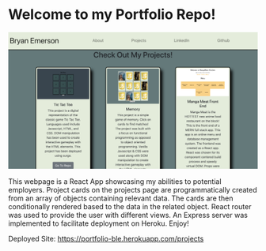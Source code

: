# Welcome to my Portfolio Repo!

![portfolio webpage photo](./src/images/portfolio.png)

This webpage is a React App showcasing my abilities to potential employers. Project cards on the projects page are programmatically created from an array of objects containing relevant data. The cards are then conditionally rendered based to the data in the related object. React router was used to provide the user with different views. An Express server was implemented to facilitate deployment on Heroku. Enjoy!

Deployed Site: https://portfolio-ble.herokuapp.com/projects